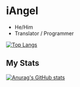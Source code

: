 # iAngel

- He/Him
- Translator / Programmer

[![Top Langs](https://github-readme-stats.vercel.app/api/top-langs/?username=iiAngel)](https://github.com/iiAngel/github-readme-stats)

## My Stats

[![Anurag's GitHub stats](https://github-readme-stats.vercel.app/api?username=iiAngel&show_icons=true&theme=synthwave)](https://github.com/iiAngel/github-readme-stats)
